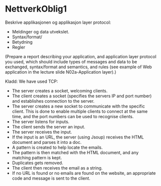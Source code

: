 # NettverkOblig1

Beskrive applikasjonen og applikasjon layer protocol:
* Meldinger og data utvekslet.
* Syntax/format/
* Betydning
* Regler

(Prepare a report describing your application, and application layer protocol you used,
which should include types of messages and data to be exchanged, syntax/format and semantics,
and rules (see example of Web application in the lecture slide N02a-Application layer).)

Kladd:
We have used TCP:
* The server creates a socket, welcoming clients.
* The client creates a socket (specifies the servers IP and port number) and establishes connection to the server.
* The server creates a new socket to communicate with the specific client. This is done to enable multiple clients to 
connect at the same time, and the port numbers can be used to recognise clients.
* The server listens for inputs.
* The client sends the server an input.
* The server receives the input.
* If the input is an URL, the server (using Jsoup) receives the HTML document and parses it into a doc.
* A pattern is created to help locate the emails.
* The pattern is then matched with the HTML document, and any matching pattern is kept.
* Duplicates gets removed.
* The client then receives the email as a string. 
* If no URL is found or no emails are found on the website, an appropriate code and message is sent to the client. 
  


